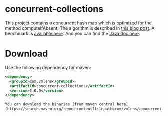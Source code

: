 # concurrent-collections

This project contains a concurrent hash map which is optimized for the method computeIfAbsent.
The algorithm is described in [this blog post](https://vmlens.com/articles/cp/computeIfAbsent_hashMap/). A benchmark is [available here](https://github.com/vmlens/concurrent-collections-benchmark).
And you can find the [Java doc here](https://vmlens.com/apidocs/concurrent-collections/).  

# Download

Use the following dependency for maven:

```xml
<dependency>
  <groupId>com.vmlens</groupId>
  <artifactId>concurrent-collections</artifactId>
  <version>1.0.0</version>
</dependency>

You can download the binaries [from maven central here]
(https://search.maven.org/remotecontent?filepath=com/vmlens/concurrent-collections/1.0.0/concurrent-collections-1.0.0.jar)
